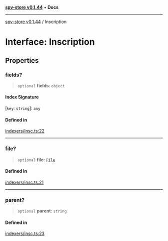 [**spv-store v0.1.44**](../README.md) • **Docs**

***

[spv-store v0.1.44](../globals.md) / Inscription

# Interface: Inscription

## Properties

### fields?

> `optional` **fields**: `object`

#### Index Signature

 \[`key`: `string`\]: `any`

#### Defined in

[indexers/insc.ts:22](https://github.com/bitcoin-sv/spv-store/blob/e3a78734f6050d5b58a2dfc50b2ef9975d4564de/src/indexers/insc.ts#L22)

***

### file?

> `optional` **file**: [`File`](File.md)

#### Defined in

[indexers/insc.ts:21](https://github.com/bitcoin-sv/spv-store/blob/e3a78734f6050d5b58a2dfc50b2ef9975d4564de/src/indexers/insc.ts#L21)

***

### parent?

> `optional` **parent**: `string`

#### Defined in

[indexers/insc.ts:23](https://github.com/bitcoin-sv/spv-store/blob/e3a78734f6050d5b58a2dfc50b2ef9975d4564de/src/indexers/insc.ts#L23)
